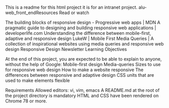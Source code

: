 This is a readme for this html project
it is for an intranet project.
alu-web_front_endResources
Read or watch

The building blocks of responsive design - Progressive web apps | MDN A pragmatic guide to designing and building responsive web applications | developerlife.com Understanding the difference between mobile-first, adaptive and responsive design LukeW | Mobile First Media Queries | A collection of inspirational websites using media queries and responsive web design Responsive Design Newsletter Learning Objectives

At the end of this project, you are expected to be able to explain to anyone, without the help of Google: Mobile-first design Media-queries Sizes to use for responsive web design How to make a website responsive The differences between responsive and adaptive design CSS units that are used to make elements flexible

Requirements Allowed editors: vi, vim, emacs A README.md at the root of the project directory is mandatory HTML and CSS have been rendered on Chrome 78 or more.